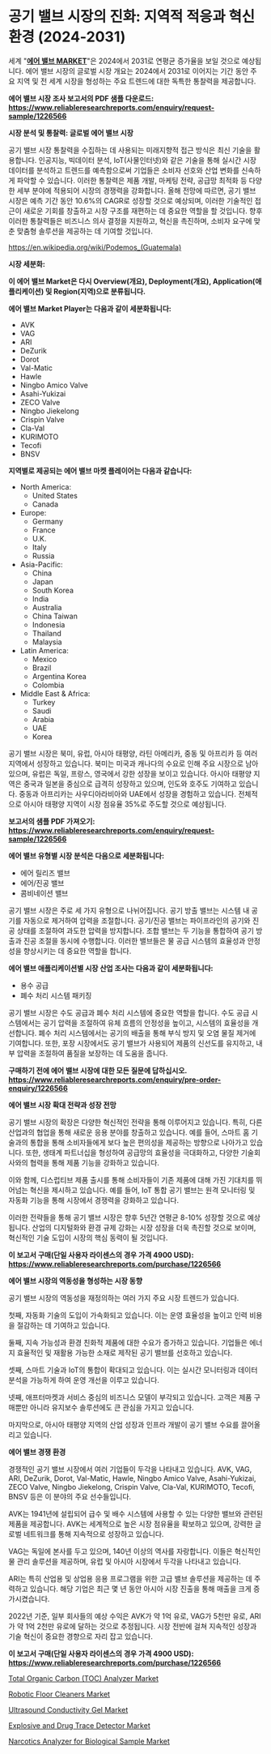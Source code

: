 <p><h1>공기 밸브 시장의 진화: 지역적 적응과 혁신 환경 (2024-2031)</h1></p><p>세계 "<strong><a href="https://www.reliableresearchreports.com/air-valves-r1226566?utm_campaign=105&utm_medium=8&utm_source=Github&utm_content=ia&utm_term=27102024&utm_id=air-valves">에어 밸브 MARKET</a></strong>"은 2024에서 2031로 연평균 증가율을 보일 것으로 예상됩니다. 에어 밸브 시장의 글로벌 시장 개요는 2024에서 2031로 이어지는 기간 동안 주요 지역 및 전 세계 시장을 형성하는 주요 트렌드에 대한 독특한 통찰력을 제공합니다.</p>
<p><strong>에어 밸브 시장 조사 보고서의 PDF 샘플 다운로드: <a href="https://www.reliableresearchreports.com/enquiry/request-sample/1226566?utm_campaign=105&utm_medium=8&utm_source=Github&utm_content=ia&utm_term=27102024&utm_id=air-valves">https://www.reliableresearchreports.com/enquiry/request-sample/1226566</a></strong></p>
<p><strong>시장 분석 및 통찰력: 글로벌 에어 밸브 시장</strong></p>
<p><p>공기 밸브 시장 통찰력을 수집하는 데 사용되는 미래지향적 접근 방식은 최신 기술을 활용합니다. 인공지능, 빅데이터 분석, IoT(사물인터넷)와 같은 기술을 통해 실시간 시장 데이터를 분석하고 트렌드를 예측함으로써 기업들은 소비자 선호와 산업 변화를 신속하게 파악할 수 있습니다. 이러한 통찰력은 제품 개발, 마케팅 전략, 공급망 최적화 등 다양한 세부 분야에 적용되어 시장의 경쟁력을 강화합니다. 올해 전망에 따르면, 공기 밸브 시장은 예측 기간 동안 10.6%의 CAGR로 성장할 것으로 예상되며, 이러한 기술적인 접근이 새로운 기회를 창출하고 시장 구조를 재편하는 데 중요한 역할을 할 것입니다. 향후 이러한 통찰력들은 비즈니스 의사 결정을 지원하고, 혁신을 촉진하며, 소비자 요구에 맞춘 맞춤형 솔루션을 제공하는 데 기여할 것입니다.</p></p>
<p><a href="%7CAUTHORITHY_DOMAIN_URL%7C?utm_campaign=105&utm_medium=8&utm_source=Github&utm_content=ia&utm_term=27102024&utm_id=air-valves">https://en.wikipedia.org/wiki/Podemos_(Guatemala)</a></p>
<p><strong>시장 세분화:</strong></p>
<p><strong>이 에어 밸브 Market은 다시 Overview(개요), Deployment(개요), Application(애플리케이션) 및 Region(지역)으로 분류됩니다.</strong></p>
<p><strong>에어 밸브 Market Player는 다음과 같이 세분화됩니다:</strong></p>
<p><ul><li>AVK</li><li>VAG</li><li>ARI</li><li>DeZurik</li><li>Dorot</li><li>Val-Matic</li><li>Hawle</li><li>Ningbo Amico Valve</li><li>Asahi-Yukizai</li><li>ZECO Valve</li><li>Ningbo Jiekelong</li><li>Crispin Valve</li><li>Cla-Val</li><li>KURIMOTO</li><li>Tecofi</li><li>BNSV</li></ul></p>
<p><strong>지역별로 제공되는 에어 밸브 마켓 플레이어는 다음과 같습니다:</strong></p>
<p><ul>
    <li>
        North America:
        <ul>
            <li>United States</li>
            <li>Canada</li>
        </ul>
    </li>
    <li>
        Europe:
        <ul>
            <li>Germany</li>
            <li>France</li>
            <li>U.K.</li>
            <li>Italy</li>
            <li>Russia</li>
        </ul>
    </li>
    <li>
        Asia-Pacific:
        <ul>
            <li>China</li>
            <li>Japan</li>
            <li>South Korea</li>
            <li>India</li>
            <li>Australia</li>
            <li>China Taiwan</li>
            <li>Indonesia</li>
            <li>Thailand</li>
            <li>Malaysia</li>
        </ul>
    </li>
    <li>
        Latin America:
        <ul>
            <li>Mexico</li>
            <li>Brazil</li>
            <li>Argentina Korea</li>
            <li>Colombia</li>
        </ul>
    </li>
    <li>
        Middle East & Africa:
        <ul>
            <li>Turkey</li>
            <li>Saudi</li>
            <li>Arabia</li>
            <li>UAE</li>
            <li>Korea</li>
        </ul>
    </li>
    </ul></p>
<p><p>공기 밸브 시장은 북미, 유럽, 아시아 태평양, 라틴 아메리카, 중동 및 아프리카 등 여러 지역에서 성장하고 있습니다. 북미는 미국과 캐나다의 수요로 인해 주요 시장으로 남아 있으며, 유럽은 독일, 프랑스, 영국에서 강한 성장을 보이고 있습니다. 아시아 태평양 지역은 중국과 일본을 중심으로 급격히 성장하고 있으며, 인도와 호주도 기여하고 있습니다. 중동과 아프리카는 사우디아라비아와 UAE에서 성장을 경험하고 있습니다. 전체적으로 아시아 태평양 지역이 시장 점유율 35%로 주도할 것으로 예상됩니다.</p></p>
<p><strong>보고서의 샘플 PDF 가져오기: <a href="https://www.reliableresearchreports.com/enquiry/request-sample/1226566?utm_campaign=105&utm_medium=8&utm_source=Github&utm_content=ia&utm_term=27102024&utm_id=air-valves">https://www.reliableresearchreports.com/enquiry/request-sample/1226566</a></strong></p>
<p><strong>에어 밸브 유형별 시장 분석은 다음으로 세분화됩니다:</strong></p>
<p><ul><li>에어 릴리즈 밸브</li><li>에어/진공 밸브</li><li>콤비네이션 밸브</li></ul></p>
<p><p>공기 밸브 시장은 주로 세 가지 유형으로 나뉘어집니다. 공기 방출 밸브는 시스템 내 공기를 자동으로 제거하여 압력을 조절합니다. 공기/진공 밸브는 파이프라인의 공기와 진공 상태를 조절하여 과도한 압력을 방지합니다. 조합 밸브는 두 기능을 통합하여 공기 방출과 진공 조절을 동시에 수행합니다. 이러한 밸브들은 물 공급 시스템의 효율성과 안정성을 향상시키는 데 중요한 역할을 합니다.</p></p>
<p><strong>에어 밸브 애플리케이션별 시장 산업 조사는 다음과 같이 세분화됩니다:</strong></p>
<p><ul><li>용수 공급</li><li>폐수 처리 시스템 패키징</li></ul></p>
<p><p>공기 밸브 시장은 수도 공급과 폐수 처리 시스템에 중요한 역할을 합니다. 수도 공급 시스템에서는 공기 압력을 조절하여 유체 흐름의 안정성을 높이고, 시스템의 효율성을 개선합니다. 폐수 처리 시스템에서는 공기의 배출을 통해 부식 방지 및 오염 물질 제거에 기여합니다. 또한, 포장 시장에서도 공기 밸브가 사용되어 제품의 신선도를 유지하고, 내부 압력을 조절하여 품질을 보장하는 데 도움을 줍니다.</p></p>
<p><strong>구매하기 전에 에어 밸브 시장에 대한 모든 질문에 답하십시오. <a href="https://www.reliableresearchreports.com/enquiry/pre-order-enquiry/1226566?utm_campaign=105&utm_medium=8&utm_source=Github&utm_content=ia&utm_term=27102024&utm_id=air-valves">https://www.reliableresearchreports.com/enquiry/pre-order-enquiry/1226566</a></strong></p>
<p><strong>에어 밸브 시장 확대 전략과 성장 전망</strong></p>
<p><p>공기 밸브 시장의 확장은 다양한 혁신적인 전략을 통해 이루어지고 있습니다. 특히, 다른 산업과의 협업을 통해 새로운 응용 분야를 창출하고 있습니다. 예를 들어, 스마트 홈 기술과의 통합을 통해 소비자들에게 보다 높은 편의성을 제공하는 방향으로 나아가고 있습니다. 또한, 생태계 파트너십을 형성하여 공급망의 효율성을 극대화하고, 다양한 기술회사와의 협력을 통해 제품 기능을 강화하고 있습니다.</p><p>이와 함께, 디스럽티브 제품 출시를 통해 소비자들이 기존 제품에 대해 가진 기대치를 뛰어넘는 혁신을 제시하고 있습니다. 예를 들어, IoT 통합 공기 밸브는 원격 모니터링 및 자동화 기능을 통해 시장에서 경쟁력을 강화하고 있습니다.</p><p>이러한 전략들을 통해 공기 밸브 시장은 향후 5년간 연평균 8-10% 성장할 것으로 예상됩니다. 산업의 디지털화와 환경 규제 강화는 시장 성장을 더욱 촉진할 것으로 보이며, 혁신적인 기술 도입이 시장의 핵심 동력이 될 것입니다.</p></p>
<p><strong>이 보고서 구매(단일 사용자 라이센스의 경우 가격 4900 USD): <a href="https://www.reliableresearchreports.com/purchase/1226566?utm_campaign=105&utm_medium=8&utm_source=Github&utm_content=ia&utm_term=27102024&utm_id=air-valves">https://www.reliableresearchreports.com/purchase/1226566</a></strong></p>
<p><strong>에어 밸브 시장의 역동성을 형성하는 시장 동향</strong></p>
<p><p>공기 밸브 시장의 역동성을 재정의하는 여러 가지 주요 시장 트렌드가 있습니다. </p><p>첫째, 자동화 기술의 도입이 가속화되고 있습니다. 이는 운영 효율성을 높이고 인력 비용을 절감하는 데 기여하고 있습니다. </p><p>둘째, 지속 가능성과 환경 친화적 제품에 대한 수요가 증가하고 있습니다. 기업들은 에너지 효율적인 및 재활용 가능한 소재로 제작된 공기 밸브를 선호하고 있습니다. </p><p>셋째, 스마트 기술과 IoT의 통합이 확대되고 있습니다. 이는 실시간 모니터링과 데이터 분석을 가능하게 하여 운영 개선을 이루고 있습니다. </p><p>넷째, 애프터마켓과 서비스 중심의 비즈니스 모델이 부각되고 있습니다. 고객은 제품 구매뿐만 아니라 유지보수 솔루션에도 큰 관심을 가지고 있습니다. </p><p>마지막으로, 아시아 태평양 지역의 산업 성장과 인프라 개발이 공기 밸브 수요를 끌어올리고 있습니다.</p></p>
<p><strong>에어 밸브 경쟁 환경</strong></p>
<p><p>경쟁적인 공기 밸브 시장에서 여러 기업들이 두각을 나타내고 있습니다. AVK, VAG, ARI, DeZurik, Dorot, Val-Matic, Hawle, Ningbo Amico Valve, Asahi-Yukizai, ZECO Valve, Ningbo Jiekelong, Crispin Valve, Cla-Val, KURIMOTO, Tecofi, BNSV 등은 이 분야의 주요 선수들입니다.</p><p>AVK는 1941년에 설립되어 급수 및 배수 시스템에 사용할 수 있는 다양한 밸브와 관련된 제품을 제공합니다. AVK는 세계적으로 높은 시장 점유율을 확보하고 있으며, 강력한 글로벌 네트워크를 통해 지속적으로 성장하고 있습니다. </p><p>VAG는 독일에 본사를 두고 있으며, 140년 이상의 역사를 자랑합니다. 이들은 혁신적인 물 관리 솔루션을 제공하며, 유럽 및 아시아 시장에서 두각을 나타내고 있습니다. </p><p>ARI는 특히 산업용 및 상업용 응용 프로그램을 위한 고급 밸브 솔루션을 제공하는 데 주력하고 있습니다. 해당 기업은 최근 몇 년 동안 아시아 시장 진출을 통해 매출을 크게 증가시켰습니다. </p><p>2022년 기준, 일부 회사들의 예상 수익은 AVK가 약 1억 유로, VAG가 5천만 유로, ARI가 약 1억 2천만 유로에 달하는 것으로 추정됩니다. 시장 전반에 걸쳐 지속적인 성장과 기술 혁신이 중요한 경향으로 자리 잡고 있습니다.</p></p>
<p><strong>이 보고서 구매(단일 사용자 라이센스의 경우 가격 4900 USD): <a href="https://www.reliableresearchreports.com/purchase/1226566?utm_campaign=105&utm_medium=8&utm_source=Github&utm_content=ia&utm_term=27102024&utm_id=air-valves">https://www.reliableresearchreports.com/purchase/1226566</a></strong></p>
<p><p><a href="https://www.linkedin.com/pulse/total-organic-carbon-toc-analyzer-market-pulse-88-expansion-wetdf?utm_campaign=105&utm_medium=8&utm_source=Github&utm_content=ia&utm_term=27102024&utm_id=air-valves">Total Organic Carbon (TOC) Analyzer Market</a></p><p><a href="https://www.linkedin.com/pulse/robotic-floor-cleaners-industry-analysis-report-market-uc9nf?utm_campaign=105&utm_medium=8&utm_source=Github&utm_content=ia&utm_term=27102024&utm_id=air-valves">Robotic Floor Cleaners Market</a></p><p><a href="https://github.com/JamesCox407/Market-Research-Report-List-1/blob/main/ultrasound-conductivity-gel-market.md?utm_campaign=105&utm_medium=8&utm_source=Github&utm_content=ia&utm_term=27102024&utm_id=air-valves">Ultrasound Conductivity Gel Market</a></p><p><a href="https://issuu.com/reportprime-2/docs/explosive-and-drug-trace-detector-m_df40bac31a139c?utm_campaign=105&utm_medium=8&utm_source=Github&utm_content=ia&utm_term=27102024&utm_id=air-valves">Explosive and Drug Trace Detector Market</a></p><p><a href="https://issuu.com/reportprime-2/docs/narcotics-analyzer-for-biological-s_cac6ba34d597ae?utm_campaign=105&utm_medium=8&utm_source=Github&utm_content=ia&utm_term=27102024&utm_id=air-valves">Narcotics Analyzer for Biological Sample Market</a></p></p>